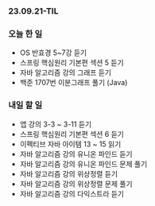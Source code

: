 ### 23.09.21-TIL
### 오늘 한 일
- OS 반효경 5~7강 듣기
- 스프링 핵심원리 기본편 섹션 5 듣기
- 자바 알고리즘 강의 그래프 듣기
- 백준 1707번 이분그래프 풀기 (Java)

### 내일 할 일
- 앱 강의 3-3 ~ 3-11 듣기
- 스프링 핵심원리 기본편 섹션 6 듣기
- 이펙티브 자바 아이템 13 ~ 15 읽기
- 자바 알고리즘 강의 유니온 파인드 듣기
- 자바 알고리즘 강의 유니온 파인드 문제 풀기
- 자바 알고리즘 강의 위상정렬 듣기
- 자바 알고리즘 강의 위상정렬 문제 풀기
- 자바 알고리즘 강의 다익스트라 듣기

